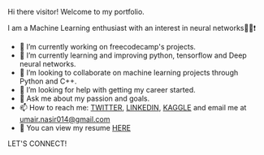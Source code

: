 Hi there visitor! Welcome to my portfolio.

I am a Machine Learning enthusiast with an interest in neural networks👨‍💻:exclamation:

- 🔭 I’m currently working on freecodecamp's projects.
- 🌱 I’m currently learning and improving python, tensorflow and Deep neural networks. 
- 👯 I’m looking to collaborate on machine learning projects through Python and C++.
- 🤔 I’m looking for help with getting my career started.
- 💬 Ask me about my passion and goals.
- 📫 How to reach me: [TWITTER](https://twitter.com/utheprodigyn), [LINKEDIN](https://www.linkedin.com/in/umair-nasir/), [KAGGLE](https://www.kaggle.com/umairnasir14) and email me at umair.nasir014@gmail.com 
- :page_with_curl: You can view my resume [HERE](https://github.com/umair-nasir14/umair-nasir14)

LET'S CONNECT!
